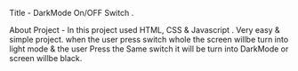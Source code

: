 Title - DarkMode On/OFF Switch .

About Project - In this project used HTML, CSS & Javascript . Very easy & simple project.
when the user press switch whole the screen willbe turn into light mode & the user Press the Same switch it will be turn into DarkMode or screen willbe black.
